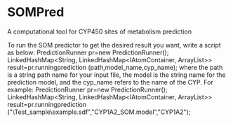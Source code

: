# SOMPred
A computational tool for CYP450 sites of metabolism prediction

To run the SOM predictor to get the desired result you want, write a script as below:
	PredictionRunner pr=new PredictionRunner();
	LinkedHashMap<String, LinkedHashMap<IAtomContainer, ArrayList<Integer>>> result=pr.runningprediction
				(path,model_name,cyp_name);
where the path is a string path name for your input file, the model is the string name for the prediction model,
and the cyp_name refers to the name of the CYP.
For example:
	PredictionRunner pr=new PredictionRunner();
	LinkedHashMap<String, LinkedHashMap<IAtomContainer, ArrayList<Integer>>> result=pr.runningprediction
				("\Test_sample\example.sdf","CYP1A2_SOM.model","CYP1A2");

